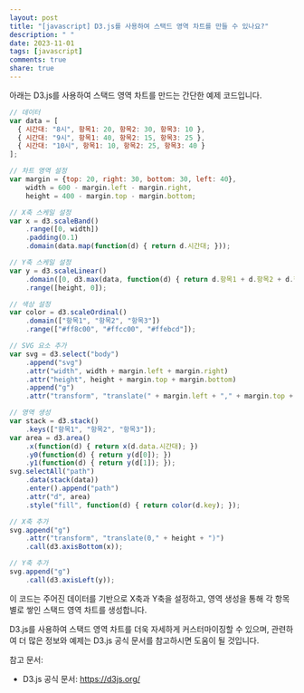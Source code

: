 ```yaml
---
layout: post
title: "[javascript] D3.js를 사용하여 스택드 영역 차트를 만들 수 있나요?"
description: " "
date: 2023-11-01
tags: [javascript]
comments: true
share: true
---
```


아래는 D3.js를 사용하여 스택드 영역 차트를 만드는 간단한 예제 코드입니다.

```javascript
// 데이터
var data = [
  { 시간대: "8시", 항목1: 20, 항목2: 30, 항목3: 10 },
  { 시간대: "9시", 항목1: 40, 항목2: 15, 항목3: 25 },
  { 시간대: "10시", 항목1: 10, 항목2: 25, 항목3: 40 }
];

// 차트 영역 설정
var margin = {top: 20, right: 30, bottom: 30, left: 40},
    width = 600 - margin.left - margin.right,
    height = 400 - margin.top - margin.bottom;

// X축 스케일 설정
var x = d3.scaleBand()
    .range([0, width])
    .padding(0.1)
    .domain(data.map(function(d) { return d.시간대; }));

// Y축 스케일 설정
var y = d3.scaleLinear()
    .domain([0, d3.max(data, function(d) { return d.항목1 + d.항목2 + d.항목3; })])
    .range([height, 0]);

// 색상 설정
var color = d3.scaleOrdinal()
    .domain(["항목1", "항목2", "항목3"])
    .range(["#ff8c00", "#ffcc00", "#ffebcd"]);

// SVG 요소 추가
var svg = d3.select("body")
    .append("svg")
    .attr("width", width + margin.left + margin.right)
    .attr("height", height + margin.top + margin.bottom)
    .append("g")
    .attr("transform", "translate(" + margin.left + "," + margin.top + ")");

// 영역 생성
var stack = d3.stack()
    .keys(["항목1", "항목2", "항목3"]);
var area = d3.area()
    .x(function(d) { return x(d.data.시간대); })
    .y0(function(d) { return y(d[0]); })
    .y1(function(d) { return y(d[1]); });
svg.selectAll("path")
    .data(stack(data))
    .enter().append("path")
    .attr("d", area)
    .style("fill", function(d) { return color(d.key); });

// X축 추가
svg.append("g")
    .attr("transform", "translate(0," + height + ")")
    .call(d3.axisBottom(x));

// Y축 추가
svg.append("g")
    .call(d3.axisLeft(y));
```

이 코드는 주어진 데이터를 기반으로 X축과 Y축을 설정하고, 영역 생성을 통해 각 항목별로 쌓인 스택드 영역 차트를 생성합니다.

D3.js를 사용하여 스택드 영역 차트를 더욱 자세하게 커스터마이징할 수 있으며, 관련하여 더 많은 정보와 예제는 D3.js 공식 문서를 참고하시면 도움이 될 것입니다.

참고 문서:
- D3.js 공식 문서: https://d3js.org/